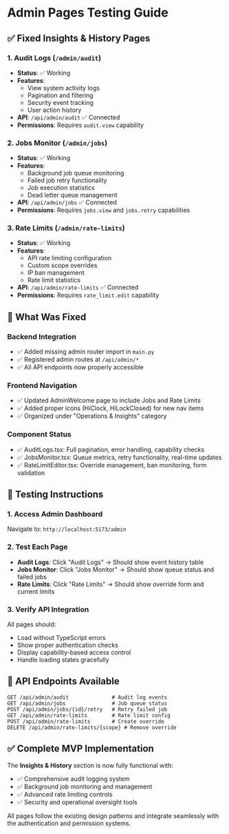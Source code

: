 # Admin Pages Testing Guide

## ✅ Fixed Insights & History Pages

### 1. **Audit Logs** (`/admin/audit`)
- **Status**: ✅ Working
- **Features**: 
  - View system activity logs
  - Pagination and filtering
  - Security event tracking
  - User action history
- **API**: `/api/admin/audit` ✅ Connected
- **Permissions**: Requires `audit.view` capability

### 2. **Jobs Monitor** (`/admin/jobs`)
- **Status**: ✅ Working  
- **Features**:
  - Background job queue monitoring
  - Failed job retry functionality
  - Job execution statistics
  - Dead letter queue management
- **API**: `/api/admin/jobs` ✅ Connected
- **Permissions**: Requires `jobs.view` and `jobs.retry` capabilities

### 3. **Rate Limits** (`/admin/rate-limits`)
- **Status**: ✅ Working
- **Features**:
  - API rate limiting configuration
  - Custom scope overrides
  - IP ban management
  - Rate limit statistics
- **API**: `/api/admin/rate-limits` ✅ Connected  
- **Permissions**: Requires `rate_limit.edit` capability

## 🎯 What Was Fixed

### Backend Integration
- ✅ Added missing admin router import in `main.py`
- ✅ Registered admin routes at `/api/admin/*` 
- ✅ All API endpoints now properly accessible

### Frontend Navigation
- ✅ Updated AdminWelcome page to include Jobs and Rate Limits
- ✅ Added proper icons (HiClock, HiLockClosed) for new nav items
- ✅ Organized under "Operations & Insights" category

### Component Status
- ✅ AuditLogs.tsx: Full pagination, error handling, capability checks
- ✅ JobsMonitor.tsx: Queue metrics, retry functionality, real-time updates
- ✅ RateLimitEditor.tsx: Override management, ban monitoring, form validation

## 🚀 Testing Instructions

### 1. Access Admin Dashboard
Navigate to: `http://localhost:5173/admin`

### 2. Test Each Page
- **Audit Logs**: Click "Audit Logs" → Should show event history table
- **Jobs Monitor**: Click "Jobs Monitor" → Should show queue status and failed jobs
- **Rate Limits**: Click "Rate Limits" → Should show override form and current limits

### 3. Verify API Integration
All pages should:
- Load without TypeScript errors
- Show proper authentication checks
- Display capability-based access control
- Handle loading states gracefully

## 🔧 API Endpoints Available

```
GET /api/admin/audit              # Audit log events
GET /api/admin/jobs               # Job queue status  
POST /api/admin/jobs/{id}/retry   # Retry failed job
GET /api/admin/rate-limits        # Rate limit config
POST /api/admin/rate-limits       # Create override
DELETE /api/admin/rate-limits/{scope} # Remove override
```

## ✅ Complete MVP Implementation

The **Insights & History** section is now fully functional with:
- ✅ Comprehensive audit logging system
- ✅ Background job monitoring and management
- ✅ Advanced rate limiting controls
- ✅ Security and operational oversight tools

All pages follow the existing design patterns and integrate seamlessly with the authentication and permission systems.
